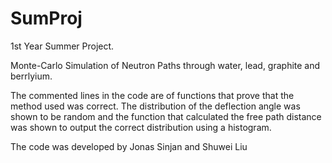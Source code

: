 # SumProj
1st Year Summer Project.

Monte-Carlo Simulation of Neutron Paths through water, lead, graphite and berrlyium.

The commented lines in the code are of functions that prove that the method used was correct.  The distribution of the deflection angle was shown to be random and the function that calculated the free path distance was shown to output the correct distribution using a histogram.

The code was developed by Jonas Sinjan and Shuwei Liu
